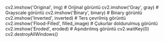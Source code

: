 cv2.imshow('Original', img)  # Orijinal görüntü
cv2.imshow('Gray', gray)  # Grayscale görüntü
cv2.imshow('Binary', binary)  # Binary görüntü
cv2.imshow('Inverted', inverted)  # Ters çevrilmiş görüntü
cv2.imshow('Flood-Filled', filled_image)  # Çukurlar doldurulmuş görüntü
cv2.imshow('Eroded', eroded)  # Aşındırılmış görüntü
cv2.waitKey(0)
cv2.destroyAllWindows()
